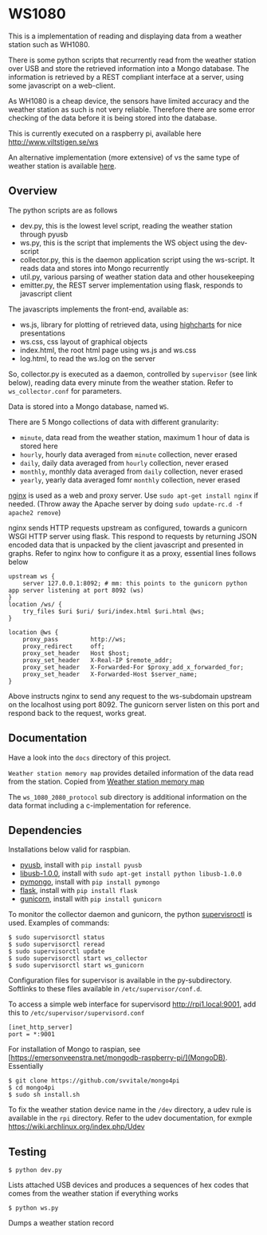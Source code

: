 # WS1080

This is a implementation of reading and displaying data from a weather station such as WH1080.

There is some python scripts that recurrently read from the weather station over USB and store the retrieved
information into a Mongo database. The information is retrieved  by a REST compliant interface at a server, using
some javascript on a web-client.

As WH1080 is a cheap device, the sensors have limited accuracy and the weather station as such is not very reliable.
Therefore there are some error checking of the data before it is being stored into the database.

This is currently executed on a raspberry pi, available here <http://www.viltstigen.se/ws>

An alternative implementation (more extensive) of vs the same type of weather station is available
[here](https://github.com/jim-easterbrook/pywws).

## Overview

The python scripts are as follows

* dev.py, this is the lowest level script, reading the weather station through pyusb
* ws.py, this is the script that implements the WS object using the dev-script
* collector.py, this is the daemon application script using the ws-script. It reads data and stores into Mongo recurrently
* util.py, various parsing of weather station data and other housekeeping
* emitter.py, the REST server implementation using flask, responds to javascript client

The javascripts implements the front-end, available as:

* ws.js, library for plotting of retrieved data, using [highcharts](http://www.highcharts.com/) for nice presentations
* ws.css, css layout of graphical objects
* index.html, the root html page using ws.js and ws.css
* log.html, to read the ws.log on the server

So, collector.py is executed as a daemon, controlled by `supervisor` (see link below), reading data every minute from
the weather station. Refer to `ws_collector.conf` for parameters.

Data is stored into a Mongo database, named `WS`.

There are 5 Mongo collections of data with different granularity:

* `minute`, data read from the weather station, maximum 1 hour of data is stored here
* `hourly`, hourly data averaged from `minute` collection, never erased
* `daily`, daily data averaged from `hourly` collection, never erased
* `monthly`, monthly data averaged from `daily` collection, never erased
* `yearly`, yearly data averaged fomr `monthly` collection, never erased

[nginx](https://www.nginx.com/) is used as a web and proxy server. Use `sudo apt-get install nginx` if needed.
(Throw away the Apache server by doing `sudo update-rc.d -f apache2 remove`)

nginx sends HTTP requests upstream as configured, towards a gunicorn WSGI HTTP server using flask. This respond to
requests by returning JSON encoded data that is unpacked by the client javascript and presented in graphs.
Refer to nginx how to configure it as a proxy, essential lines follows below

    upstream ws {
        server 127.0.0.1:8092; # mm: this points to the gunicorn python app server listening at port 8092 (ws)
    }
    location /ws/ {
        try_files $uri $uri/ $uri/index.html $uri.html @ws;
    }

    location @ws {
        proxy_pass         http://ws;
        proxy_redirect     off;
        proxy_set_header   Host $host;
        proxy_set_header   X-Real-IP $remote_addr;
        proxy_set_header   X-Forwarded-For $proxy_add_x_forwarded_for;
        proxy_set_header   X-Forwarded-Host $server_name;
    }

Above instructs nginx to send any request to the ws-subdomain upstream on the localhost using port 8092.
The gunicorn server listen on this port and respond back to the request, works great.

## Documentation

Have a look into the `docs` directory of this project.

`Weather station memory map` provides detailed information of the data read from the station.
Copied from [Weather station memory map](http://www.jim-easterbrook.me.uk/weather/mm/)

The `ws_1080_2080_protocol` sub directory is additional information on the data format including a c-implementation
for reference.

## Dependencies

Installations below valid for raspbian.

* [pyusb](https://github.com/walac/pyusb), install with `pip install pyusb`
* [libusb-1.0.0](http://www.libusb.org/), install with `sudo apt-get install python libusb-1.0.0`
* [pymongo](https://api.mongodb.org/python/current/), install with `pip install pymongo`
* [flask](http://flask.pocoo.org/), install with `pip install flask`
* [gunicorn](http://gunicorn.org/), install with `pip install gunicorn`

To monitor the collector daemon and gunicorn, the python [supervisroctl](http://supervisord.org/) is used.
Examples of commands:

    $ sudo supervisorctl status
    $ sudo supervisorctl reread
    $ sudo supervisorctl update
    $ sudo supervisorctl start ws_collector
    $ sudo supervisorctl start ws_gunicorn

Configuration files for supervisor is available in the py-subdirectory. Softlinks to these files available in
`/etc/supervisor/conf.d`.

To access a simple web interface for supervisord <http://rpi1.local:9001>, add this to `/etc/supervisor/supervisord.conf`

    [inet_http_server]
    port = *:9001

For installation of Mongo to raspian, see
[https://emersonveenstra.net/mongodb-raspberry-pi/](MongoDB). Essentially

    $ git clone https://github.com/svvitale/mongo4pi
    $ cd mongo4pi
    $ sudo sh install.sh

To fix the weather station device name in the `/dev` directory, a udev rule is available in the `rpi` directory.
Refer to the udev documentation, for exmple <https://wiki.archlinux.org/index.php/Udev>

## Testing

    $ python dev.py

Lists attached USB devices and produces a sequences of hex codes that comes from the weather station if everything works

    $ python ws.py

Dumps a weather station record

